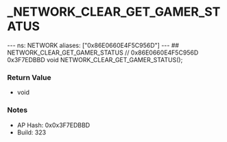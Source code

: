 # _NETWORK_CLEAR_GET_GAMER_STATUS

--- ns: NETWORK aliases: ["0x86E0660E4F5C956D"] --- ## NETWORK_CLEAR_GET_GAMER_STATUS  // 0x86E0660E4F5C956D 0x3F7EDBBD void NETWORK_CLEAR_GET_GAMER_STATUS();

### Return Value
* void

### Notes
* AP Hash: 0x0x3F7EDBBD
* Build: 323

